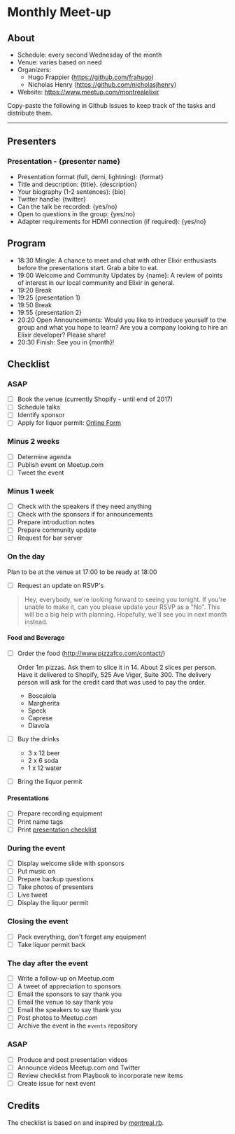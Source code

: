 # Monthly Meet-up

## About

* Schedule: every second Wednesday of the month
* Venue: varies based on need
* Organizers:
    * Hugo Frappier (https://github.com/frahugo)
    * Nicholas Henry (https://github.com/nicholasjhenry)
* Website: https://www.meetup.com/montrealelixir

Copy-paste the following in Github Issues to keep track of the tasks and distribute them.

<hr>

## Presenters

### Presentation - {presenter name}

- Presentation format (full, demi, lightning): {format}
- Title and description: {title}. {description}
- Your biography (1-2 sentences): {bio}
- Twitter handle: {twitter}
- Can the talk be recorded: {yes/no}
- Open to questions in the group: {yes/no}
- Adapter requirements for HDMI connection (if required): {yes/no}

## Program

- 18:30 Mingle: A chance to meet and chat with other Elixir enthusiasts before the presentations start. Grab a bite to eat.
- 19:00 Welcome and Community Updates by {name}: A review of points of interest in our local community and Elixir in general.
- 19:20 Break
- 19:25 {presentation 1}
- 19:50 Break
- 19:55 {presentation 2}
- 20:20 Open Announcements: Would you like to introduce yourself to the group and what you hope to learn? Are you a company looking to hire an Elixir developer? Please share!
- 20:30 Finish: See you in {month}!

## Checklist

### ASAP

- [ ] Book the venue (currently Shopify - until end of 2017)
- [ ] Schedule talks
- [ ] Identify sponsor
- [ ] Apply for liquor permit: [Online Form](https://pes.securitepublique.gouv.qc.ca/acolyte/facettes/permis/captcha.faces?sid=0QJY03KP9RKWS)

###  Minus 2 weeks

- [ ] Determine agenda
- [ ] Publish event on Meetup.com
- [ ] Tweet the event

### Minus 1 week

- [ ] Check with the speakers if they need anything
- [ ] Check with the sponsors if for announcements
- [ ] Prepare introduction notes
- [ ] Prepare community update
- [ ] Request for bar server

### On the day

Plan to be at the venue at 17:00 to be ready at 18:00

- [ ] Request an update on RSVP's

> Hey, everybody, we're looking forward to seeing you tonight. If you're unable to make it, can you please update your RSVP as a "No". This will be a big help with planning. Hopefully, we'll see you in next month instead.

#### Food and Beverage

- [ ] Order the food (http://www.pizzafco.com/contact/)  

  Order 1m pizzas. Ask them to slice it in 14. About 2 slices per person.
  Have it delivered to Shopify, 525 Ave Viger, Suite 300. The   delivery person will ask for the credit card that was used to pay the order.

  - Boscaiola
  - Margherita
  - Speck
  - Caprese
  - Diavola

- [ ] Buy the drinks
  - 3 x 12 beer
  - 2 x 6 soda
  - 1 x 12 water
- [ ] Bring the liquor permit

#### Presentations

- [ ] Prepare recording equipment
- [ ] Print name tags
- [ ] Print [presentation checklist](https://github.com/montrealelixir/playbook/issues/18)

### During the event

- [ ] Display welcome slide with sponsors
- [ ] Put music on
- [ ] Prepare backup questions
- [ ] Take photos of presenters
- [ ] Live tweet
- [ ] Display the liquor permit

### Closing the event

- [ ] Pack everything, don't forget any equipment
- [ ] Take liquor permit back

### The day after the event

- [ ] Write a follow-up on Meetup.com
- [ ] A tweet of appreciation to sponsors
- [ ] Email the sponsors to say thank you
- [ ] Email the venue to say thank you
- [ ] Email the speakers to say thank you
- [ ] Post photos to Meetup.com
- [ ] Archive the event in the `events` repository

### ASAP

- [ ] Produce and post presentation videos
- [ ] Announce videos Meetup.com and Twitter
- [ ] Review checklist from Playbook to incorporate new items
- [ ] Create issue for next event

## Credits

The checklist is based on and inspired by [montreal.rb](https://github.com/montrealrb/playbook/blob/master/checklists/meetup.md).
